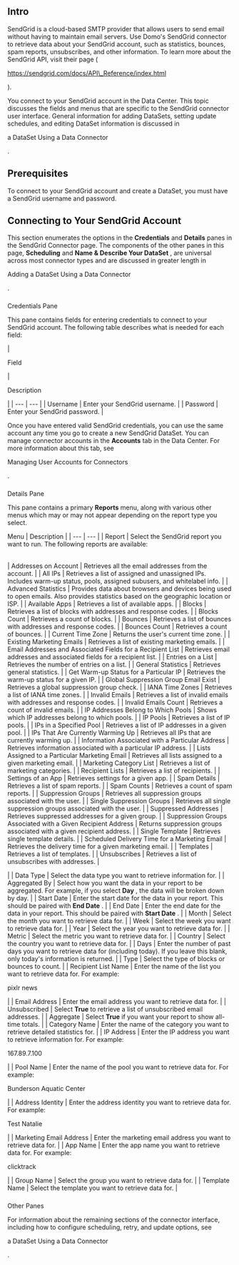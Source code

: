 

Intro
-------

SendGrid is a cloud-based SMTP provider that allows users to send email without having to maintain email servers. Use Domo's SendGrid connector to retrieve data about your SendGrid account, such as statistics, bounces, spam reports, unsubscribes, and other information. To learn more about the SendGrid API, visit their page (

https://sendgrid.com/docs/API\_Reference/index.html

).


 You connect to your SendGrid account in the Data Center. This topic discusses the fields and menus that are specific to the SendGrid connector user interface. General information for adding DataSets, setting update schedules, and editing DataSet information is discussed in

a DataSet Using a Data Connector

.


 Prerequisites
---------------

To connect to your SendGrid account and create a DataSet, you must have a SendGrid username and password.


 Connecting to Your SendGrid Account
-------------------------------------


 This section enumerates the options in the
 **Credentials**
 and
 **Details**
 panes in the SendGrid Connector page. The components of the other panes in this page,
 **Scheduling**
 and
 **Name & Describe Your DataSet**
 , are universal across most connector types and are discussed in greater length in

Adding a DataSet Using a Data Connector

.


###

Credentials Pane


 This pane contains fields for entering credentials to connect to your SendGrid account. The following table describes what is needed for each field:


|

Field

|

Description

|
| --- | --- |
|
 Username
  |
 Enter your SendGrid username.
  |
|
 Password
  |
 Enter your SendGrid password.
  |


 Once you have entered valid SendGrid credentials, you can use the same account any time you go to create a new SendGrid DataSet. You can manage connector accounts in the
 **Accounts**
 tab in the Data Center. For more information about this tab, see

Managing User Accounts for Connectors

.


###
 Details Pane

This pane contains a primary
 **Reports**
 menu, along with various other menus which may or may not appear depending on the report type you select.


 Menu
  |
 Description
  |
| --- | --- |
|
 Report
  |
 Select the SendGrid report you want to run. The following reports are available:


|  |  |
| --- | --- |
|
 Addresses on Account
  |
 Retrieves all the email addresses from the account.
  |
|
 All IPs
  |
 Retrieves a list of assigned and unassigned IPs. Includes warm-up status, pools, assigned subusers, and whitelabel info.
  |
|
 Advanced Statistics
  |
 Provides data about browsers and devices being used to open emails. Also provides statistics based on the geographic location or ISP.
  |
|
 Available Apps
  |
 Retrieves a list of available apps.
  |
|
 Blocks
  |
 Retrieves a list of blocks with addresses and response codes.
  |
|
 Blocks Count
  |
 Retrieves a count of blocks.
  |
|
 Bounces
  |
 Retrieves a list of bounces with addresses and response codes.
  |
|
 Bounces Count
  |
 Retrieves a count of bounces.
  |
|
 Current Time Zone
  |
 Returns the user's current time zone.
  |
|
 Existing Marketing Emails
  |
 Retrieves a list of existing marketing emails.
  |
|
 Email Addresses and Associated Fields for a Recipient List
  |
 Retrieves email addresses and associated fields for a recipient list.
  |
|
 Entries on a List
  |
 Retrieves the number of entries on a list.
  |
|
 General Statistics
  |
 Retrieves general statistics.
  |
|
 Get Warm-up Status for a Particular IP
  |
 Retrieves the warm-up status for a given IP.
  |
|
 Global Suppression Group Email Exist
  |
 Retrieves a global suppression group check.
  |
|
 IANA Time Zones
  |
 Retrieves a list of IANA time zones.
  |
|
 Invalid Emails
  |
 Retrieves a list of invalid emails with addresses and response codes.
  |
|
 Invalid Emails Count
  |
 Retrieves a count of invalid emails.
  |
|
 IP Addresses Belong to Which Pools
  |
 Shows which IP addresses belong to which pools.
  |
|
 IP Pools
  |
 Retrieves a list of IP pools.
  |
|
 IPs in a Specified Pool
  |
 Retrieves a list of IP addresses in a given pool.
  |
|
 IPs That Are Currently Warming Up
  |
 Retrieves all IPs that are currently warming up.
  |
|
 Information Associated with a Particular Address
  |
 Retrieves information associated with a particular IP address.
  |
|
 Lists Assigned to a Particular Marketing Email
  |
 Retrieves all lists assigned to a given marketing email.
  |
|
 Marketing Category List
  |
 Retrieves a list of marketing categories.
  |
|
 Recipient Lists
  |
 Retrieves a list of recipients.
  |
|
 Settings of an App
  |
 Retrieves settings for a given app.
  |
|
 Spam Details
  |
 Retrieves a list of spam reports.
  |
|
 Spam Counts
  |
 Retrieves a count of spam reports.
  |
|
 Suppression Groups
  |
 Retrieves all suppression groups associated with the user.
  |
|
 Single Suppression Groups
  |
 Retrieves all single suppression groups associated with the user.
  |
|
 Suppressed Addresses
  |
 Retrieves suppressed addresses for a given group.
  |
|
 Suppression Groups Associated with a Given Recipient Address
  |
 Returns suppression groups associated with a given recipient address.
  |
|
 Single Template
  |
 Retrieves single template details.
  |
|
 Scheduled Delivery Time for a Marketing Email
  |
 Retrieves the delivery time for a given marketing email.
  |
|
 Templates
  |
 Retrieves a list of templates.
  |
|
 Unsubscribes
  |
 Retrieves a list of unsubscribes with addresses.
  |

|
|
 Data Type
  |
 Select the data type you want to retrieve information for.
  |
|
 Aggregated By
  |
 Select how you want the data in your report to be aggregated. For example, if you select
 **Day**
 , the data will be broken down by day.
  |
|
 Start Date
  |
 Enter the start date for the data in your report. This should be paired with
 **End Date**
 .
  |
|
 End Date
  |
 Enter the end date for the data in your report. This should be paired with
 **Start Date**
 .
  |
|
 Month
  |
 Select the month you want to retrieve data for.
  |
|
 Week
  |
 Select the week you want to retrieve data for.
  |
|
 Year
  |
 Select the year you want to retrieve data for.
  |
|
 Metric
  |
 Select the metric you want to retrieve data for.
  |
|
 Country
  |
 Select the country you want to retrieve data for.
  |
|
 Days
  |
 Enter the number of past days you want to retrieve data for (including today). If you leave this blank, only today's information is returned.
  |
|
 Type
  |
 Select the type of blocks or bounces to count.
  |
|
 Recipient List Name
  |
 Enter the name of the list you want to retrieve data for. For example:

pixlr news

|
|
 Email Address
  |
 Enter the email address you want to retrieve data for.
  |
|
 Unsubscribed
  |
 Select
 **True**
 to retrieve a list of unsubscribed email addresses.
  |
|
 Aggregate
  |
 Select
 **True**
 if you want your report to show all-time totals.
  |
|
 Category Name
  |
 Enter the name of the category you want to retrieve detailed statistics for.
  |
|
 IP Address
  |
 Enter the IP address you want to retrieve information for. For example:

167.89.7.100

|
|
 Pool Name
  |
 Enter the name of the pool you want to retrieve data for. For example:

Bunderson Aquatic Center

|
|
 Address Identity
  |
 Enter the address identity you want to retrieve data for. For example:

Test Natalie

|
|
 Marketing Email Address
  |
 Enter the marketing email address you want to retrieve data for.
  |
|
 App Name
  |
 Enter the app name you want to retrieve data for. For example:

clicktrack

|
|
 Group Name
  |
 Select the group you want to retrieve data for.
  |
|
 Template Name
  |
 Select the template you want to retrieve data for.
  |


###
 Other Panes

For information about the remaining sections of the connector interface, including how to configure scheduling, retry, and update options, see

a DataSet Using a Data Connector

.

